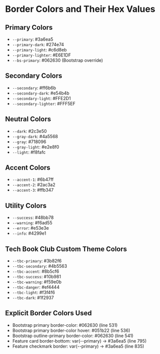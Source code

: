 # Border Colors and Their Hex Values

## Primary Colors
- `--primary`: #3a6ea5
- `--primary-dark`: #274e74
- `--primary-light`: #c6d8eb
- `--primary-lighter`: #E6E1DF
- `--bs-primary`: #062630 (Bootstrap override)

## Secondary Colors
- `--secondary`: #ff6b6b
- `--secondary-dark`: #e54b4b
- `--secondary-light`: #FFE2D1
- `--secondary-lighter`: #FFF5EF

## Neutral Colors
- `--dark`: #2c3e50
- `--gray-dark`: #4a5568
- `--gray`: #718096
- `--gray-light`: #e2e8f0
- `--light`: #f8fafc

## Accent Colors
- `--accent-1`: #6b47ff
- `--accent-2`: #2ac3a2
- `--accent-3`: #ffb347

## Utility Colors
- `--success`: #48bb78
- `--warning`: #f6ad55
- `--error`: #e53e3e
- `--info`: #4299e1

## Tech Book Club Custom Theme Colors
- `--tbc-primary`: #3b82f6
- `--tbc-secondary`: #4b5563
- `--tbc-accent`: #8b5cf6
- `--tbc-success`: #10b981
- `--tbc-warning`: #f59e0b
- `--tbc-danger`: #ef4444
- `--tbc-light`: #f3f4f6
- `--tbc-dark`: #1f2937

## Explicit Border Colors Used
- Bootstrap primary border-color: #062630 (line 531)
- Bootstrap primary border-color hover: #051b22 (line 536)
- Bootstrap outline-primary border-color: #062630 (line 541)
- Feature card border-bottom: var(--primary) → #3a6ea5 (line 795)
- Feature checkmark border: var(--primary) → #3a6ea5 (line 835)

